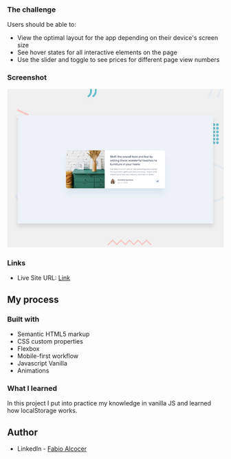 ### The challenge

Users should be able to:

- View the optimal layout for the app depending on their device's screen size
- See hover states for all interactive elements on the page
- Use the slider and toggle to see prices for different page view numbers

### Screenshot

![](./design/desktop-preview.jpg)

### Links

- Live Site URL: [Link](https://article-preview-component-fas.netlify.app/)

## My process

### Built with

- Semantic HTML5 markup
- CSS custom properties
- Flexbox
- Mobile-first workflow
- Javascript Vanilla
- Animations

### What I learned

In this project I put into practice my knowledge in vanilla JS and learned how localStorage works.

## Author

- LinkedIn - [Fabio Alcocer](https://www.linkedin.com/in/fabio-alcocer/)
